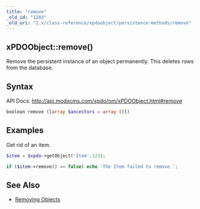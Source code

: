 ```yaml
---
title: "remove"
_old_id: "1203"
_old_uri: "2.x/class-reference/xpdoobject/persistence-methods/remove"
---
```


## xPDOObject::remove() 

Remove the persistent instance of an object permanently. This deletes rows from the database.

## Syntax 

API Docs: <http://api.modxcms.com/xpdo/om/xPDOObject.html#remove>

``` php 
boolean remove ([array $ancestors = array ()])
```

## Examples 

Get rid of an item.

``` php 
$item = $xpdo->getObject('Item',123);

if ($item->remove() == false) echo 'The Item failed to remove.';
```

## See Also 

- [Removing Objects](extending-modx/xpdo/removing-objects)